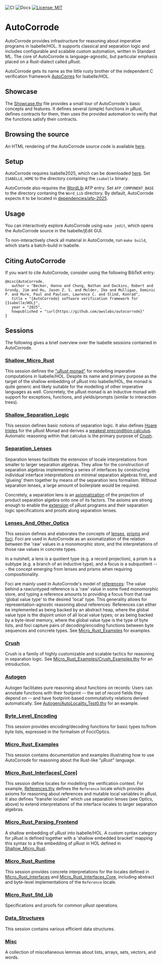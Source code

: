 ![CI](https://github.com/awslabs/AutoCorrode/actions/workflows/ci.yml/badge.svg)
![Docs](https://github.com/awslabs/AutoCorrode/actions/workflows/cd.yml/badge.svg)
[![License: MIT](https://img.shields.io/badge/License-MIT-yellow.svg)](https://opensource.org/licenses/MIT)

# AutoCorrode

AutoCorrode provides infrastructure for reasoning about imperative programs in Isabelle/HOL. It supports classical and separation logic and includes configurable and scalable custom automation, written in Standard ML. The core of AutoCorrode is language-agnostic, but particular emphasis placed on a Rust-dialect called µRust.

AutoCorrode gets its name as the little rusty brother of the independent C verification framework [AutoCorres](https://github.com/seL4/l4v/tree/master/tools/autocorres) for Isabelle/HOL.

## Showcase

The [Showcase.thy](https://awslabs.github.io/AutoCorrode/Micro_Rust_Examples.Showcase.html) file provides a small tour of AutoCorrode's basic concepts and features. It defines several (simple) functions in µRust, defines contracts for them, then uses the provided automation to verify that the functions satisfy their contracts.

## Browsing the source

An HTML rendering of the AutoCorrode source code is available [here](https://awslabs.github.io/AutoCorrode/AutoCorrode.html).

## Setup

AutoCorrode requires Isabelle2025, which can be downloaded [here](https://isabelle.in.tum.de/website-Isabelle2025/). Set `ISABELLE_HOME` to the directory containing the `isabelle` binary.

AutoCorrode also requires the [WordLib](https://www.isa-afp.org/entries/Word_Lib.html) AFP entry. Set `AFP_COMPONENT_BASE` to the directory contaning the `Word_Lib` directory. By default, AutoCorrode expects it to be located in [dependencies/afp-2025](dependencies/afp-2025).

## Usage

You can interactively explore AutoCorrode using `make jedit`, which opens the AutoCorrode source in the Isabelle/jEdit GUI.

To non-interactively check all material in AutoCorrode, run `make build`, which starts a batch-build in Isabelle.

## Citing AutoCorrode

If you want to cite AutoCorrode, consider using the following BibTeX entry:

```
@misc{AutoCorrode,
   author = "Becker, Hanno and Chong, Nathan and Dockins, Robert and Grundy, Jim and Hu, Jason Z. S. and Mulder, Ike and Mulligan, Dominic P. and Mure, Paul and Paulson, Lawrence C. and Slind, Konrad",
   title = "{AutoCorrode} software verification framework for {Isabelle/HOL}",
   year = "2025",
   howpublished = "\url{https://github.com/awslabs/autocorrode}"
}
```

## Sessions

The following gives a brief overview over the Isabelle sessions contained in AutoCorrode.

### [Shallow_Micro_Rust](https://awslabs.github.io/AutoCorrode/Shallow_Micro_Rust.Shallow_Micro_Rust.html)

This session defines the ["µRust monad"](https://awslabs.github.io/AutoCorrode/Shallow_Micro_Rust.Core_Expression.html#Core_Expression.expression|type) for modelling imperative computations in Isabelle/HOL. Despite its name and primary purpose as the target of the shallow embedding of µRust into Isabelle/HOL, the monad is quite generic and likely suitable for the modelling of other imperative languages as well. Concretely, the µRust monad is an inductive monad with support for exceptions, functions, and yields/prompts (similar to interaction trees).

### [Shallow_Separation_Logic](https://awslabs.github.io/AutoCorrode/Shallow_Separation_Logic.Shallow_Separation_Logic.html)

This session defines basic notions of separation logic. It also defines [Hoare triples](https://awslabs.github.io/AutoCorrode/Shallow_Separation_Logic.Triple.html) for the µRust Monad and derives a [weakest precondition calculus](https://awslabs.github.io/AutoCorrode/Shallow_Separation_Logic.Weakest_Precondition.html). Automatic reasoning within that calculus is the primary purpose of [Crush](https://awslabs.github.io/AutoCorrode/Crush.Crush.html).

### [Separation_Lenses](https://awslabs.github.io/AutoCorrode/Separation_Lenses.Separation_Lenses.html)

Separation lenses facilitate the extension of locale interpretations from smaller to larger separation algebras. They allow for the construction of separation algebras implementing a series of interfaces by constructing individual interface interpretations on minimal separation algebras first, and 'glueing' them together by means of the separation lens formalism. Without separation lenses, a large amount of boilerplate would be required.

Concretely, a separation lens is an [axiomatization](https://awslabs.github.io/AutoCorrode/Separation_Lenses.SLens.html#SLens.is_valid_slens|const) of the projection of product separation algebra onto one of its factors. The axioms are strong enough to enable the [extension](https://awslabs.github.io/AutoCorrode/Separation_Lenses.SLens_Pullback.html) of µRust programs and their separation logic specifications and proofs along separation lenses.

### [Lenses_And_Other_Optics](https://awslabs.github.io/AutoCorrode/Lenses_And_Other_Optics.Lenses_And_Other_Optics.html)

This session defines and elaborates the concepts of [lenses](https://awslabs.github.io/AutoCorrode/Lenses_And_Other_Optics.Lens.html), [prisms](https://awslabs.github.io/AutoCorrode/Lenses_And_Other_Optics.Prism.html) and [foci](https://awslabs.github.io/AutoCorrode/Lenses_And_Other_Optics.Focus.html). Foci are used in AutoCorrode as an axiomatization of the relation between the 'raw' values in a monomorphic store, and the interpretations of those raw values in concrete types.

In a nutshell, a lens is a quotient type (e.g. a record projection), a prism is a subtype (e.g. a branch of an inductive type), and a focus is a subquotient --- the concept emerging from lenses and prisms when requiring compositionality.

Foci are mainly used in AutoCorrode's model of [references](https://awslabs.github.io/AutoCorrode/Shallow_Micro_Rust.Global_Store.html#Global_Store.ref|type): The value behind a raw/untyped reference is a 'raw' value in some fixed monomorphic store, and typing a reference amounts to providing a focus from that raw 'global value type' to the desired 'local' type. This generality allows for representation-agnostic reasoning about references: References can either be implemented as being backed by an abstract heap, where the global value type is the disjoint union of all local value types; or as being backed by a byte-level memory, where the global value type is the type of byte lists, and foci capture pairs of decoding/encoding functions between byte sequences and concrete types. See [Micro_Rust_Examples](https://awslabs.github.io/AutoCorrode/Micro_Rust_Examples.Micro_Rust_Examples.html) for examples.

### [Crush](https://awslabs.github.io/AutoCorrode/Crush.Crush.html)

Crush is a family of highly customizable and scalable tactics for reasoning in separation logic. See [Micro_Rust_Examples/Crush_Examples.thy](https://awslabs.github.io/AutoCorrode/Micro_Rust_Examples.Crush_Examples.html) for an introduction.

### [Autogen](https://awslabs.github.io/AutoCorrode/Autogen.Autogen.html)

Autogen facilitates pure reasoning about functions on records: Users can annotate functions with their footprint -- the set of record fields they depend on -- and have footprint-based commutativity relations derived automatically. See [Autogen/AutoLocality_Test0.thy](https://awslabs.github.io/AutoCorrode/Autogen.AutoLocality_Test0.html) for an example.

### [Byte_Level_Encoding](https://awslabs.github.io/AutoCorrode/Byte_Level_Encoding.Byte_Level_Encoding.html)

This session provides encoding/decoding functions for basic types to/from byte lists, expressed in the formalism of Foci/Optics.

### [Micro_Rust_Examples](https://awslabs.github.io/AutoCorrode/Micro_Rust_Examples.Micro_Rust_Examples.html)

This session contains documentation and examples illustrating how to use AutoCorrode for reasoning about the Rust-like "µRust" language.

### [Micro_Rust_Interfaces[_Core]](https://awslabs.github.io/AutoCorrode/Micro_Rust_Interfaces_Core.Micro_Rust_Interfaces_Core.html)

This session define locales for modelling the verification context. For example, [References.thy](https://awslabs.github.io/AutoCorrode/Micro_Rust_Interfaces_Core.References.html) defines the `Reference` locale which provides axioms for reasoning about references and mutable local variables in µRust. It also defines "transfer locales" which use separation lenses (see Optics, above) to extend interpretations of the interface locales to larger separation algebras.

### [Micro_Rust_Parsing_Frontend](https://awslabs.github.io/AutoCorrode/Micro_Rust_Parsing_Frontend.Micro_Rust_Parsing_Frontend.html)

A shallow embedding of µRust into Isabelle/HOL. A custom syntax category for µRust is defined together with a 'shallow embedded bracket' mapping this syntax to a the embedding of µRust in HOL defined in [Shallow_Micro_Rust](Shallow_Micro_Rust).

### [Micro_Rust_Runtime](https://awslabs.github.io/AutoCorrode/Micro_Rust_Runtime.Micro_Rust_Runtime.html)

This session provides concrete interpretations for the locales defined in [Micro_Rust_Interfaces](https://awslabs.github.io/AutoCorrode/Micro_Rust_Interfaces.Micro_Rust_Interfaces.html) and [Micro_Rust_Interfaces_Core](https://awslabs.github.io/AutoCorrode/Micro_Rust_Interfaces_Core.Micro_Rust_Interfaces_Core.html), including abstract and byte-level implementations of the  `Reference` locale.

### [Micro_Rust_Std_Lib](https://awslabs.github.io/AutoCorrode/Micro_Rust_Std_Lib.Micro_Rust_Std_Lib.html)

Specifications and proofs for common µRust operations.

### [Data_Structures](https://awslabs.github.io/AutoCorrode/Data_Structures.Data_Structures.html)

This session contains various efficient data structures.

### [Misc](https://awslabs.github.io/AutoCorrode/Misc.Misc.html)

A collection of miscellaneous lemmas about lists, arrays, sets, vectors, and words.
